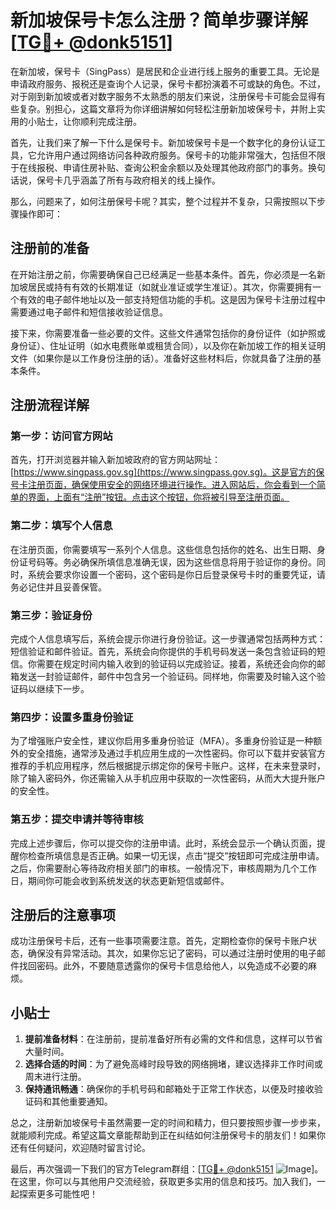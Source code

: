 # 新加坡保号卡怎么注册？简单步骤详解[[TG💪+ @donk5151](https://t.me/s/donk5151)]

在新加坡，保号卡（SingPass）是居民和企业进行线上服务的重要工具。无论是申请政府服务、报税还是查询个人记录，保号卡都扮演着不可或缺的角色。不过，对于刚到新加坡或者对数字服务不太熟悉的朋友们来说，注册保号卡可能会显得有些复杂。别担心，这篇文章将为你详细讲解如何轻松注册新加坡保号卡，并附上实用的小贴士，让你顺利完成注册。

首先，让我们来了解一下什么是保号卡。新加坡保号卡是一个数字化的身份认证工具，它允许用户通过网络访问各种政府服务。保号卡的功能非常强大，包括但不限于在线报税、申请住房补贴、查询公积金余额以及处理其他政府部门的事务。换句话说，保号卡几乎涵盖了所有与政府相关的线上操作。

那么，问题来了，如何注册保号卡呢？其实，整个过程并不复杂，只需按照以下步骤操作即可：

## 注册前的准备

在开始注册之前，你需要确保自己已经满足一些基本条件。首先，你必须是一名新加坡居民或持有有效的长期准证（如就业准证或学生准证）。其次，你需要拥有一个有效的电子邮件地址以及一部支持短信功能的手机。这是因为保号卡注册过程中需要通过电子邮件和短信接收验证信息。

接下来，你需要准备一些必要的文件。这些文件通常包括你的身份证件（如护照或身份证）、住址证明（如水电费账单或租赁合同），以及你在新加坡工作的相关证明文件（如果你是以工作身份注册的话）。准备好这些材料后，你就具备了注册的基本条件。

## 注册流程详解

### 第一步：访问官方网站

首先，打开浏览器并输入新加坡政府的官方网站网址：[https://www.singpass.gov.sg](https://www.singpass.gov.sg)。这是官方的保号卡注册页面，确保使用安全的网络环境进行操作。进入网站后，你会看到一个简单的界面，上面有“注册”按钮。点击这个按钮，你将被引导至注册页面。

### 第二步：填写个人信息

在注册页面，你需要填写一系列个人信息。这些信息包括你的姓名、出生日期、身份证号码等。务必确保所填信息准确无误，因为这些信息将用于验证你的身份。同时，系统会要求你设置一个密码，这个密码是你日后登录保号卡时的重要凭证，请务必记住并且妥善保管。

### 第三步：验证身份

完成个人信息填写后，系统会提示你进行身份验证。这一步骤通常包括两种方式：短信验证和邮件验证。首先，系统会向你提供的手机号码发送一条包含验证码的短信。你需要在规定时间内输入收到的验证码以完成验证。接着，系统还会向你的邮箱发送一封验证邮件，邮件中包含另一个验证码。同样地，你需要及时输入这个验证码以继续下一步。

### 第四步：设置多重身份验证

为了增强账户安全性，建议你启用多重身份验证（MFA）。多重身份验证是一种额外的安全措施，通常涉及通过手机应用生成的一次性密码。你可以下载并安装官方推荐的手机应用程序，然后根据提示绑定你的保号卡账户。这样，在未来登录时，除了输入密码外，你还需输入从手机应用中获取的一次性密码，从而大大提升账户的安全性。

### 第五步：提交申请并等待审核

完成上述步骤后，你可以提交你的注册申请。此时，系统会显示一个确认页面，提醒你检查所填信息是否正确。如果一切无误，点击“提交”按钮即可完成注册申请。之后，你需要耐心等待政府相关部门的审核。一般情况下，审核周期为几个工作日，期间你可能会收到系统发送的状态更新短信或邮件。

## 注册后的注意事项

成功注册保号卡后，还有一些事项需要注意。首先，定期检查你的保号卡账户状态，确保没有异常活动。其次，如果你忘记了密码，可以通过注册时使用的电子邮件找回密码。此外，不要随意透露你的保号卡信息给他人，以免造成不必要的麻烦。

## 小贴士

1. **提前准备材料**：在注册前，提前准备好所有必需的文件和信息，这样可以节省大量时间。
2. **选择合适的时间**：为了避免高峰时段导致的网络拥堵，建议选择非工作时间或周末进行注册。
3. **保持通讯畅通**：确保你的手机号码和邮箱处于正常工作状态，以便及时接收验证码和其他重要通知。

总之，注册新加坡保号卡虽然需要一定的时间和精力，但只要按照步骤一步步来，就能顺利完成。希望这篇文章能帮助到正在纠结如何注册保号卡的朋友们！如果你还有任何疑问，欢迎随时留言讨论。

最后，再次强调一下我们的官方Telegram群组：[[TG💪+ @donk5151](https://t.me/s/donk5151) ![Image](https://i.postimg.cc/rwNCRYN7/Snipaste-2025-04-30-17-27-05.png)]。在这里，你可以与其他用户交流经验，获取更多实用的信息和技巧。加入我们，一起探索更多可能性吧！